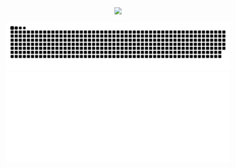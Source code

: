 <div id="header" align="center">
  <img src="https://media.giphy.com/media/du3J3cXyzhj75IOgvA/giphy.gif" width="200"/>
</div>

![](https://raw.githubusercontent.com/iocion/iocion/refs/heads/output/github-contribution-grid-snake.svg)
![](https://raw.githubusercontent.com/iocion/iocion/refs/heads/main/github-metrics.svg)
